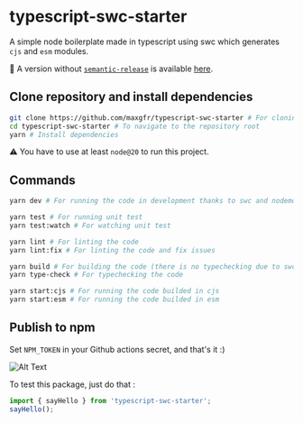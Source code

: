 # typescript-swc-starter

A simple node boilerplate made in typescript using swc which generates `cjs` and `esm` modules.

🤖 A version without [`semantic-release`](https://github.com/semantic-release/semantic-release) is available [here](https://github.com/maxgfr/typescript-swc-starter/tree/without-package).

## Clone repository and install dependencies

```sh
git clone https://github.com/maxgfr/typescript-swc-starter # For cloning the repository
cd typescript-swc-starter # To navigate to the repository root
yarn # Install dependencies
```

:warning: You have to use at least `node@20` to run this project.

## Commands

```sh
yarn dev # For running the code in development thanks to swc and nodemon

yarn test # For running unit test
yarn test:watch # For watching unit test

yarn lint # For linting the code
yarn lint:fix # For linting the code and fix issues

yarn build # For building the code (there is no typechecking due to swc compiler)
yarn type-check # For typechecking the code

yarn start:cjs # For running the code builded in cjs
yarn start:esm # For running the code builded in esm
```

## Publish to npm

Set `NPM_TOKEN` in your Github actions secret, and that's it :)

![Alt Text](https://raw.githubusercontent.com/maxgfr/typescript-swc-starter/main/.github/assets/token.png)

To test this package, just do that :

```ts
import { sayHello } from 'typescript-swc-starter';
sayHello();
```
